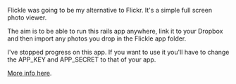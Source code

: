 Flickle was going to be my alternative to Flickr. It's  a simple full screen photo viewer.

The aim is to be able to run this rails app anywhere, link it to your Dropbox and then import any photos you drop in the Flickle app folder.

I've stopped progress on this app. If you want to use it you'll have to change the APP_KEY and APP_SECRET to that of your app.

[More info here](http://www.lesstalkymoreshippy.com/post/33709747804/fullscreen-photo-browser-app-in-rails).